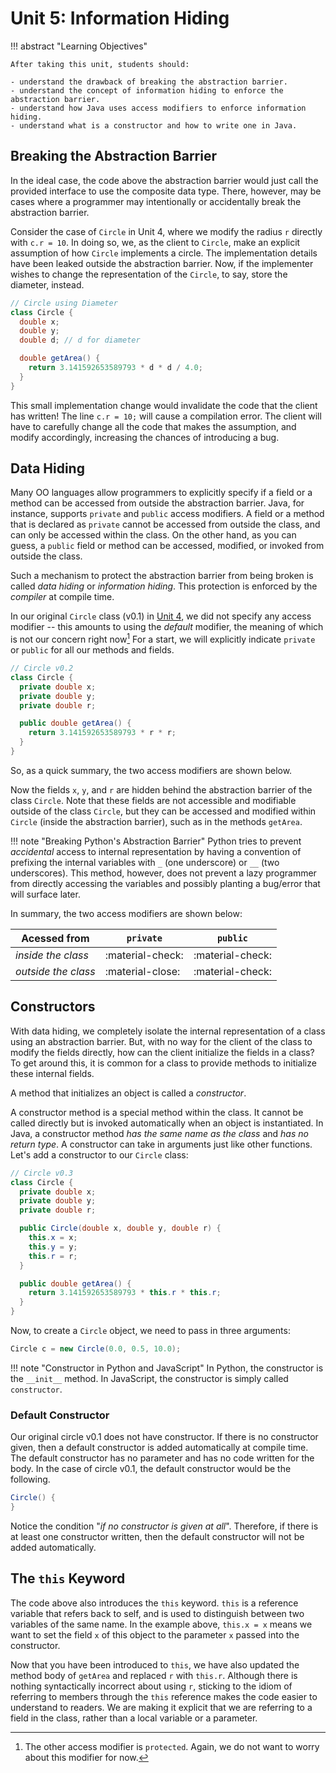# Unit 5: Information Hiding

!!! abstract "Learning Objectives"

    After taking this unit, students should:

    - understand the drawback of breaking the abstraction barrier.
    - understand the concept of information hiding to enforce the abstraction barrier.
    - understand how Java uses access modifiers to enforce information hiding.
    - understand what is a constructor and how to write one in Java.

## Breaking the Abstraction Barrier

In the ideal case, the code above the abstraction barrier would just call the provided interface to use the composite data type.  There, however, may be cases where a programmer may intentionally or accidentally break the abstraction barrier.  

Consider the case of `Circle` in Unit 4, where we modify the radius `r` directly with `c.r = 10`.  In doing so, we, as the client to `Circle`, make an explicit assumption of how `Circle` implements a circle.  The implementation details have been leaked outside the abstraction barrier.   Now, if the implementer wishes to change the representation of the `Circle`, to say, store the diameter, instead. 

```Java
// Circle using Diameter
class Circle {
  double x;
  double y;
  double d; // d for diameter

  double getArea() {
    return 3.141592653589793 * d * d / 4.0;
  }
}
```

This small implementation change would invalidate the code that the client has written!  The line `c.r = 10;` will cause a compilation error. The client will have to carefully change all the code that makes the assumption, and modify accordingly, increasing the chances of introducing a bug.

## Data Hiding

Many OO languages allow programmers to explicitly specify if a field or a method can be accessed from outside the abstraction barrier.  Java, for instance, supports `private` and `public` access modifiers.  A field or a method that is declared as `private` cannot be accessed from outside the class, and can only be accessed within the class.  On the other hand, as you can guess, a `public` field or method can be accessed, modified, or invoked from outside the class.  

Such a mechanism to protect the abstraction barrier from being broken is called _data hiding_ or _information hiding_.  This protection is enforced by the _compiler_ at compile time.

In our original `Circle` class (v0.1) in [Unit 4](04-encapsulation.md), we did not specify any access modifier -- this amounts to using the _default_ modifier, the meaning of which is not our concern right now[^1]  For a start, we will explicitly indicate `private` or `public` for all our methods and fields.

```Java
// Circle v0.2
class Circle {
  private double x;
  private double y;
  private double r;

  public double getArea() {
    return 3.141592653589793 * r * r;
  }
}
```

[^1]: The other access modifier is `protected`.  Again, we do not want to worry about this modifier for now.

So, as a quick summary, the two access modifiers are shown below.

Now the fields `x`, `y`, and `r` are hidden behind the abstraction barrier of the class `Circle`.  Note that these fields are not accessible and modifiable outside of the class `Circle`, but they can be accessed and modified within `Circle` (inside the abstraction barrier), such as in the methods `getArea`.

!!! note "Breaking Python's Abstraction Barrier"
    Python tries to prevent _accidental_ access to internal representation by having a convention of prefixing the internal variables with `_` (one underscore) or `__` (two underscores).   This method, however, does not prevent a lazy programmer from directly accessing the variables and possibly planting a bug/error that will surface later.

In summary, the two access modifiers are shown below:

| Acessed from | `private` | `public` |
|--------------|-----------|----------|
| _inside the class_ | :material-check: | :material-check: |
| _outside the class_ | :material-close: | :material-check: |

## Constructors

With data hiding, we completely isolate the internal representation of a class using an abstraction barrier.  But, with no way for the client of the class to modify the fields directly, how can the client initialize the fields in a class?  To get around this, it is common for a class to provide methods to initialize these internal fields.

A method that initializes an object is called a _constructor_.

A constructor method is a special method within the class.  It cannot be called directly but is invoked automatically when an object is instantiated.   In Java, a constructor method _has the same name as the class_ and _has no return type_.  A constructor can take in arguments just like other functions.  Let's add a constructor to our `Circle` class:

```Java
// Circle v0.3
class Circle {
  private double x;
  private double y;
  private double r;

  public Circle(double x, double y, double r) {
    this.x = x;
    this.y = y;
    this.r = r;
  }

  public double getArea() {
    return 3.141592653589793 * this.r * this.r;
  }
}
```

Now, to create a `Circle` object, we need to pass in three arguments:
```Java
Circle c = new Circle(0.0, 0.5, 10.0);
```

!!! note "Constructor in Python and JavaScript"
    In Python, the constructor is the `__init__` method.   In JavaScript, the constructor is simply called `constructor`.

### Default Constructor

Our original circle v0.1 does not have constructor.  If there is no constructor given, then a default constructor is added automatically at compile time.  The default constructor has no parameter and has no code written for the body.  In the case of circle v0.1, the default constructor would be the following.

```Java
Circle() {
}
```

Notice the condition "_if no constructor is given at all_".  Therefore, if there is at least one constructor written, then the default constructor will not be added automatically.


## The `this` Keyword

The code above also introduces the `this` keyword.  `this` is a reference variable that refers back to self, and is used to distinguish between two variables of the same name.  In the example above, `this.x = x` means we want to set the field `x` of this object to the parameter `x` passed into the constructor.

Now that you have been introduced to `this`, we have also updated the method body of `getArea` and replaced `r` with `this.r`.  Although there is nothing syntactically incorrect about using `r`, sticking to the idiom of referring to members through the `this` reference makes the code easier to understand to readers.  We are making it explicit that we are referring to a field in the class, rather than a local variable or a parameter.

